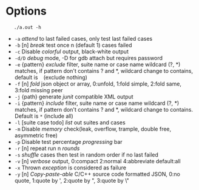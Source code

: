 # Options

```Shell
   ./a.out -h
```

*    `-a` *attend* to last failed cases, only test last failed cases
*    `-b` [n] *break* test once n (default 1) cases failed
*    `-c` Disable *colorful* output, black-white output
*    `-d/D` *debug* mode, -D for gdb attach but requires password
*    `-e` {pattern} *exclude* filter, suite name or case name wildcard (?, *) matches, if pattern don't contains ? and *, wildcard change to contains, default is ` ` (exclude nothing)
*    `-f` [n] *fold* json object or array, 0:unfold, 1:fold simple, 2:fold same, 3:fold missing peer
*    `-j` {path} generate *junit* compatible XML output
*    `-i` {pattern} *include* filter, suite name or case name wildcard (?, *) matches, if pattern don't contains ? and *, wildcard change to contains. Default is `*` (include all)
*    `-l` [suite case todo] *list* out suites and cases
*    `-m` Disable *memory* check(leak, overflow, trample, double free, asymmetric free)
*    `-p` Disable test percentage *progressing* bar
*    `-r` [n] repeat run n *rounds*
*    `-s` *shuffle* cases then test in random order if no last failed
*    `-v` [n] *verbose* output, 0:compact 2:normal 4:abbreviate default:all
*    `-x` Thrown *exception* is considered as failure
*    `-y` [n] *Copy-paste-able* C/C++ source code formatted JSON, 0:no quote, 1:quote by ', 2:quote by ", 3:quote by \\"
